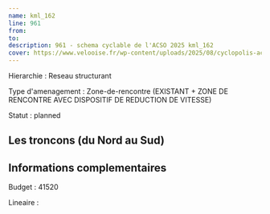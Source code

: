 ```yaml
---
name: kml_162 
line: 961
from: 
to:  
description: 961 - schema cyclable de l'ACSO 2025 kml_162 
cover: https://www.velooise.fr/wp-content/uploads/2025/08/cyclopolis-acso-961.jpg
---
```

Hierarchie : Reseau structurant

Type d'amenagement : Zone-de-rencontre (EXISTANT + ZONE DE RENCONTRE AVEC DISPOSITIF DE REDUCTION DE VITESSE)

Statut : planned

## Les troncons (du Nord au Sud)

## Informations complementaires

Budget  : 41520 

Lineaire :

